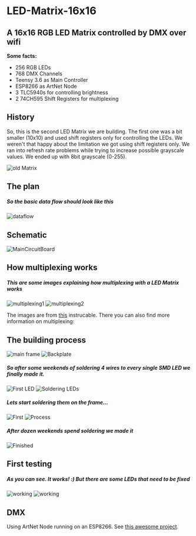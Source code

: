# LED-Matrix-16x16
## A 16x16 RGB LED Matrix controlled by DMX over wifi

__Some facts:__
- 256 RGB LEDs
- 768 DMX Channels
- Teensy 3.6 as Main Controller
- ESP8266 as ArtNet Node
- 3 TLC5940s for controlling brightness
- 2 74CH595 Shift Registers for multiplexing

## History
So, this is the second LED Matrix we are building. The first one was a bit smaller (10x10) and used shift registers only for controlling the LEDs. We weren't that happy about the limitation we got using shift registers only. We ran into refresh rate problems while trying to increase possible grayscale values. We ended up with 8bit grayscale (0-255).

![old Matrix](docs/images/oldMatrix.png?raw=true "The old 10x10 Matrix")

## The plan
##### So the basic data flow should look like this
![dataflow](docs/images/function.png?raw=true "function - Data flow")

## Schematic
![MainCircuitBoard](Schematics/Hauptplatine.png?raw=true "Circuit Board")

## How multiplexing works
##### This are some images explaining how multiplexing with a LED Matrix works
![multiplexing1](docs/images/multiplexing1.gif?raw=true "Multiplexing")
![multiplexing2](docs/images/multiplexing2.gif?raw=true "Multiplexing")

The images are from [this](http://www.instructables.com/id/Multiplexing-with-Arduino-and-the-74HC595/) instrucable. There you can also find more information on multiplexing: 

## The building process

![main frame](docs/images/frame.png?raw=true "The main frame")
![Backplate](docs/images/Back.png?raw=true "The main backplate")

##### So after some weekends of soldering 4 wires to every single SMD LED we finally made it.

![First LED](docs/images/firstled.png?raw=true "The first finished LED")
![Soldering LEDs](docs/images/working.png?raw=true "The process of soldering all wires to 256 LEDs")

##### Lets start soldering them on the frame...

![First](docs/images/firstmountedled.png?raw=true "The first LED is mounted")
![Process](docs/images/process.png?raw=true "We're making progress")

##### After dozen weekends spend soldering we made it

![Finished](docs/images/finished.png?raw=true "Finally we made it")

## First testing
##### As you can see. It works! :) But there are some LEDs that need to be fixed

![working](docs/images/working.gif?raw=true "It works")
![working](docs/images/working_picture.jpg?raw=true "It works")


## DMX
Using ArtNet Node running on an ESP8266. See [this awesome project](https://github.com/mtongnz/ESP8266_ArtNetNode_v2).

